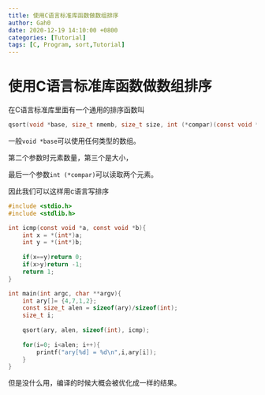 ```yaml
---
title: 使用C语言标准库函数做数组排序
author: Gah0
date: 2020-12-19 14:10:00 +0800
categories: [Tutorial]
tags: [C, Program, sort,Tutorial]
---
```


# 使用C语言标准库函数做数组排序



在C语言标准库里面有一个通用的排序函数叫

```c
qsort(void *base, size_t nmemb, size_t size, int (*compar)(const void * , const void *))
```

一般`void *base`可以使用任何类型的数组。

第二个参数时元素数量，第三个是大小，

最后一个参数`int (*compar)`可以读取两个元素。



因此我们可以这样用c语言写排序

```c
#include <stdio.h>
#include <stdlib.h>

int icmp(const void *a, const void *b){
	int x = *(int*)a;
	int y = *(int*)b;
	
	if(x==y)return 0;
	if(x>y)return -1;
	return 1;
}

int main(int argc, char **argv){
	int ary[]= {4,7,1,2};
	const size_t alen = sizeof(ary)/sizeof(int);
	size_t i;
	
	qsort(ary, alen, sizeof(int), icmp);
	
	for(i=0; i<alen; i++){
		printf("ary[%d] = %d\n",i,ary[i]);
	}
}
```



但是没什么用，编译的时候大概会被优化成一样的结果。